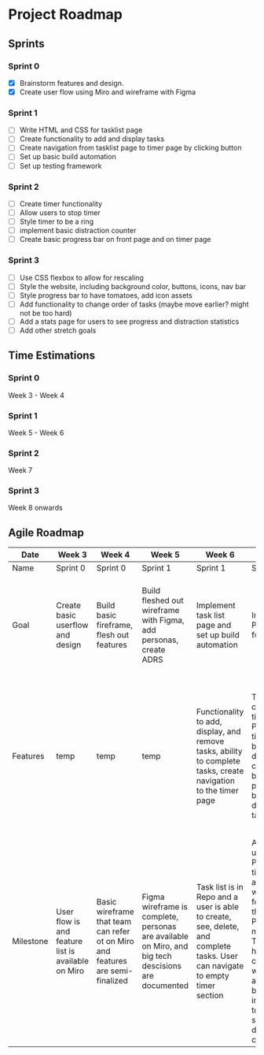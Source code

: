 # Project Roadmap

## Sprints

### Sprint 0
- [x] Brainstorm features and design. 
- [x] Create user flow using Miro and wireframe with Figma

### Sprint 1
- [ ] Write HTML and CSS for tasklist page
- [ ] Create functionality to add and display tasks
- [ ] Create navigation from tasklist page to timer page by clicking button
- [ ] Set up basic build automation
- [ ] Set up testing framework 

### Sprint 2
- [ ] Create timer functionality
- [ ] Allow users to stop timer
- [ ] Style timer to be a ring
- [ ] implement basic distraction counter
- [ ] Create basic progress bar on front page and on timer page

### Sprint 3
- [ ] Use CSS flexbox to allow for rescaling
- [ ] Style the website, including background color, buttons, icons, nav bar
- [ ] Style progress bar to have tomatoes, add icon assets
- [ ] Add functionality to change order of tasks (maybe move earlier? might not be too hard)
- [ ] Add a stats page for users to see progress and distraction statistics
- [ ] Add other stretch goals

## Time Estimations

### Sprint 0
Week 3 - Week 4

### Sprint 1
Week 5 - Week 6

### Sprint 2
Week 7

### Sprint 3
Week 8 onwards

## Agile Roadmap

| Date      | Week 3 | Week 4 | Week 5 | Week 6 | Week 7 | Week 8 | Week 9 | Week 10 |
| ---       | ---    | ---    | ---    | ---    | ---    | ---    | ---    | ---     |
| Name      | Sprint 0 | Sprint 0 | Sprint 1 | Sprint 1 | Sprint 2 | Sprint 3 | Sprint 3 | Sprint 3
| Goal      | Create basic userflow and design | Build basic fireframe, flesh out features| Build fleshed out wireframe with Figma, add personas, create ADRS| Implement task list page and set up build automation | Implement Pomo timer functionality | Implement local storage and advanced styling - ring timer, tomato progress bar, etc. | Add a stats page | Improve stats page, possible adding backend to compare with others
| Features  | temp| temp | temp | Functionality to add, display, and remove tasks, ability to complete tasks, create navigation to the timer page | Timer that changes times like a Pomo timer, timer stop button, distraction counter, basic progress bar, timer displayed in tab | Implement local storage, display timer as a ring; add styling such as background colors, buttons and navbar; allow for user to change task order | Display progress bar as tomatoes, add a stats page | Flesh out stats page
| Milestone | User flow is and feature list is available on Miro | Basic wireframe that team can refer ot on Miro and features are semi-finalized | Figma wireframe is complete, personas are available on Miro, and big tech descisions are documented | Task list is in Repo and a user is able to create, see, delete, and complete tasks. User can navigate to empty timer section | A user can use the Pomodoro timer to actually do work while following the Pomodoro method. The timer has the correct work, break, and long break time in addition to features such as a distriction counter | The website looks and feels like the Figma design. Refreshing the page does not end timer or clear tasks | Users can track important productivity statistics such as number is distractions, failed pomos, completed pomos, and trends in these numbers to give an idea of their progression | Trends are displayed with styled graphs and additional data such as most productive times of the day are available.
